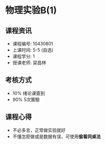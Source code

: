 # 物理实验B(1)

## 课程资讯
- 课程编号: 10430801 
- 上课时间: 5-5 (自选)
- 课程学分: 1
- 授课老师: 梁昌林
  
## 考核方式
- 10% 绪论课簽到
- 90% 5次實驗

## 课程心得
- 不必多言，正常做实验就好
- 不懂怎麽做或是数据有误，可使用**偷看同桌法**
